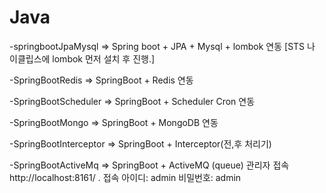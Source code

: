 # Java

-springbootJpaMysql => 
Spring boot + JPA + Mysql + lombok 연동
[STS 나 이클립스에 lombok 먼저 설치 후 진행.]

-SpringBootRedis => 
SpringBoot + Redis 연동

-SpringBootScheduler => 
SpringBoot + Scheduler Cron 연동

-SpringBootMongo => 
SpringBoot + MongoDB 연동

-SpringBootInterceptor =>
SpringBoot + Interceptor(전,후 처리기)

-SpringBootActiveMq =>
SpringBoot + ActiveMQ (queue) 관리자 접속 http://localhost:8161/ . 접속 아이디: admin 비밀번호: admin

